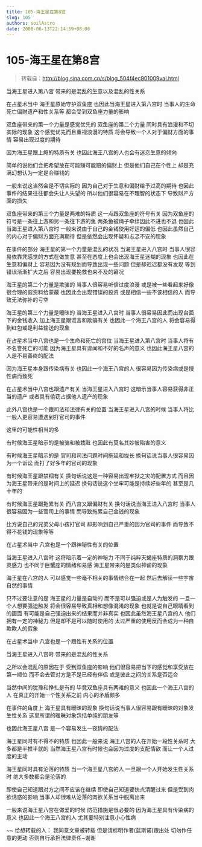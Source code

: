 ```yaml
---
title: 105-海王星在第8宫
slug: 105
authors: soilAstro
date: 2008-06-13T22:14:59+08:00
---
```

# 105-海王星在第8宫

> 转载自：http://blog.sina.com.cn/s/blog_504f4ec901009val.html


当海王星进入第八宫
带来的是混乱的生意以及混乱的性关系

在占星术当中
海王星原始守护双鱼座
也因此当海王星进入第八宫时
当事人的生命死亡偏财遗产和性关系等
都会受到双鱼座力量的影响

双鱼座带来的第一个力量是感觉优先的
双鱼座的第二个力量
同时具有浪漫和不切实际的现象
这个感觉优先而且重视浪漫的特质
将会导致一个人对于偏财方面的事情
容易出现过度的期待

因为海王星跟上瘾的特质有关
也因此海王八宫的人也会有迷恋生意的倾向

简单的说他们会把希望放在可能赚可能赔的偏财上
但是他们自己在个性上
却是充满幻想认为一定是会赚钱的

一般来说这当然会是不切实际的
因为自己对于生意和偏财给予过高的期待
也因此事件的结果往往都会失让人失望的
所以他们很容易在不理智的状态下
导致财产方面的损失

双鱼座带来的第三个力量是两难的特质
这一点跟双鱼座的符号有关
因为双鱼座的符号是一条往上游和另一条往下游的鱼
两条鱼被绳子牵绊因此不进也不退
也因此当海王星进入第八宫时
一般来说由于自己的金钱使用好运的偏低
也因此虽然自己的内心对于偏财方面充满期待
但是依然会出现怀疑和忐忑不安的现象

在事件的部分
海王星的第一个力量是混乱的状况
当海王星进入八宫时
当事人很容易依靠凭感觉的方式在做生意
甚至在态度上也会出现海王星迷糊的现象
也因此在生意和偏财上
容易因为没有规划而导致出现一些问题
但是却迟迟都没有发现
等到错误渐渐扩大之后
容易出现要挽救也来不及的窘况

海王星的第二个力量是欺骗的
当事人很容易听信过度浪漫
或是被一些看起来好像很合理的假资料给蒙蔽
也因此会出现错误的投资
或是相信一些不该相信的人
而导致无法弥补的亏空

海王星的第三个力量是暧昧的
当海王星进入八宫时
当事人很容易因此而出现台面下的金钱收入
加上海王星跟谎言和欺骗有关
也因此一个海王八宫的人
将会容易得到红包或是利益输送的现象

在占星术当中八宫也是一个生命和死亡的宫位
当海王星进入第八宫时
当事人将有不名誉死亡的可能
因为海王星具有诽闻和不好的名声的意义
也因此海王星八宫的人是不易善终的配法

因为海王星本身跟传染病有关
也因此一个海王八宫的人
很容易因为传染病或是慢性病而致死

在占星术当中八宫也跟遗产有关
当海王星进入八宫时
这暗示当事人容易获得非正当的遗产
或者具有偷窃占据他人遗产的现象

此外八宫也是一个跟司法和法律有关的位置
当海王星进入八宫的时候
当事人将比一般人更容易遭遇到打官司的事件

这里的可能性相当的多

有时候海王星暗示的是被骗和被栽赃
也因此有莫名其妙被陷害的意义

有时候海王星暗示的是
官司和司法问题时间拖延和拢长
换句话说当事人很容易因为一个诉讼
而打了好多年的官司的现象

有时候海王星跟禁锢有关
换句话说这是一种容易出现牢狱之灾的配置方式
而且因为海王星带来的是时间上的延迟
换句话说这个坐牢可能是持续好些年的
甚至是几十年的

有时候海王星跟拖累有关
而八宫又跟偏财有关
换句话说当海王进入八宫时
当事人很容易因为一些官司上的事情
而导致拖累自己金钱的现象

比方说自己的兄弟父母小孩打官司
却影响到自己严重的因为官司的事件
而导致不得不花钱的现象等等

在占星术当中
八宫也是一个跟神秘性有关的位置

当海王星进入八宫时
这将暗示着一定的神秘力
不同于纯粹天蝎座特质的洞察力跟灵感力
也不同于巨蟹座的情绪和易感
海王星带来的是类似神谕的现象

海王星在八宫的人
可以感觉一些毫不相关的事情结合在一起
然后去解读一些宇宙自然的事情

只不过要注意的是
海王星的力量是自动的
而不是可以强迫或是人为触发的
一旦一个人想要强迫触发
将会很容易导致真相和想像混淆的现象
也就是说自己眼睛看到的画面
有可能是自己强迫出来的结果而并非真实
也因此虽然海王星八宫的人
他们拥有一定的神秘力
但是却不是可以随时使用的
太过严重的使用反而会成为一种自欺欺人的假象

在占星术当中
八宫也是一个跟性有关系的位置

当海王星进入八宫时
带来的是混乱的性关系

之所以会混乱的原因在于
受到双鱼座的影响
他们很容易把当下的感觉和享受放在第一顺位
而不会去管对方是不是已经有伴侣
或是彼此之间的关系是否适合

当然中间的犹豫和挣扎是有的
毕竟双鱼座具有两难的意义
也因此一个海王八宫的人
在真正的开始一个性关系之前
内心的矛盾颇多

在事件的角度上
海王星具有暧昧的现象
换句话说当事人很容易跟有暧昧的对象发生性关系
这里所谓的暧昧对象包括单纯的朋友等

也因此海王星八宫
是一个容易发生一夜情的配法

海王星同时有不得不的特质
也因此一般来说
海王八宫的人在开始一段性关系时
大多都是半推半就的
当然海王星八宫有时候也会因为过度的支配情欲
而让一个人过度的主动

海王星同时具有沦落的特质
当一个海王星八宫的人
一旦跟一个人开始发生性关系时
绝大多数都会是沦落的

即使自己知道跟对方之间不应该在继续
即使自己知道要快点清醒过来
但是受到肉欲诱惑的影响
当事人却很难从沦落的肉欲关系当中脱离出来

一般来说海王星八宫在做爱的时候
防范措施是很必要的
因为海王星具有传染病的意义
也因此一个海王八宫的人
尤其要特别注意小心性病

~~
给想转载的人：
我同意文章被转载
但是请标明作者(蓝斯诺)跟出处
切勿作任意的更动
否则自行承担法律责任~谢谢


  